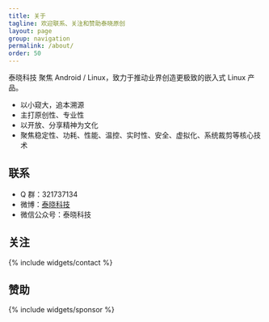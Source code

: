 ```yaml
---
title: 关于
tagline: 欢迎联系、关注和赞助泰晓原创
layout: page
group: navigation
permalink: /about/
order: 50
---
```


泰晓科技 聚焦 Android / Linux，致力于推动业界创造更极致的嵌入式 Linux 产品。

  * 以小窥大，追本溯源
  * 主打原创性、专业性
  * 以开放、分享精神为文化
  * 聚焦稳定性、功耗、性能、温控、实时性、安全、虚拟化、系统裁剪等核心技术

## 联系

* Q 群：321737134
* 微博：[泰晓科技](http://weibo.com/tinylaborg)
* 微信公众号：泰晓科技

## 关注

{% include widgets/contact %}

## 赞助

{% include widgets/sponsor %}
